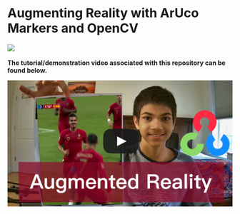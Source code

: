 # Augmenting Reality with ArUco Markers and OpenCV
<p align="left">
  <img src="doc/demo.gif">
</p>

**The tutorial/demonstration video associated with this repository can be found below.**

[![Link to my vid](https://github.com/armaanpriyadarshan/Augmented-Reality-with-OpenCV/blob/main/doc/thumbnail.png)]()
